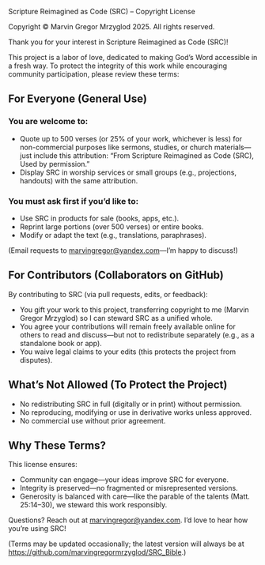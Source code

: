 Scripture Reimagined as Code (SRC) – Copyright License

Copyright © Marvin Gregor Mrzyglod 2025. All rights reserved.

Thank you for your interest in Scripture Reimagined as Code (SRC)! 

This project is a labor of love, dedicated to making God’s Word accessible in a fresh way. To protect the integrity of this work while encouraging community participation, please review these terms:

## For Everyone (General Use)
### You are welcome to:
- Quote up to 500 verses (or 25% of your work, whichever is less) for non-commercial purposes like sermons, studies, or church materials—just include this attribution: “From Scripture Reimagined as Code (SRC), Used by permission.”
- Display SRC in worship services or small groups (e.g., projections, handouts) with the same attribution.

### You must ask first if you’d like to:
- Use SRC in products for sale (books, apps, etc.).
- Reprint large portions (over 500 verses) or entire books.
- Modify or adapt the text (e.g., translations, paraphrases).

(Email requests to marvingregor@yandex.com—I’m happy to discuss!)

## For Contributors (Collaborators on GitHub)
By contributing to SRC (via pull requests, edits, or feedback):
- You gift your work to this project, transferring copyright to me (Marvin Gregor Mrzyglod) so I can steward SRC as a unified whole.
- You agree your contributions will remain freely available online for others to read and discuss—but not to redistribute separately (e.g., as a standalone book or app).
- You waive legal claims to your edits (this protects the project from disputes).

## What’s Not Allowed (To Protect the Project)
- No redistributing SRC in full (digitally or in print) without permission.
- No reproducing, modifying or use in derivative works unless approved.
- No commercial use without prior agreement.

## Why These Terms?
This license ensures:
- Community can engage—your ideas improve SRC for everyone.
- Integrity is preserved—no fragmented or misrepresented versions.
- Generosity is balanced with care—like the parable of the talents (Matt. 25:14–30), we steward this work responsibly.

Questions? Reach out at marvingregor@yandex.com. I’d love to hear how you’re using SRC!

(Terms may be updated occasionally; the latest version will always be at https://github.com/marvingregormrzyglod/SRC_Bible.)
